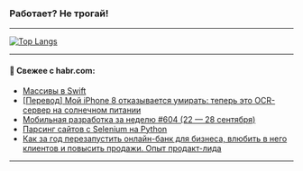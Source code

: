 ### Работает? Не трогай!

---
<!--
#### 🛠️ Technical stack:

![Java](https://img.shields.io/badge/Java-informational?logo=Oracle&style=flat&logoColor=white&color=FF4500)
![Kotlin](https://img.shields.io/badge/Kotlin-informational?logo=Kotlin&style=flat&logoColor=white&color=774D97)
![TS](https://img.shields.io/badge/TypeScript-informational?logo=typeScript&style=flat&logoColor=black&color=017acc)
![Python](https://img.shields.io/badge/Python-informational?logo=Python&style=flat&logoColor=black&color=ffdd54) <br>
![Spring](https://img.shields.io/badge/Spring-informational?logo=Spring&style=flat&logoColor=white&color=6DB33F) 
![SpringBoot](https://img.shields.io/badge/SpringBoot-informational?logo=SpringBoot&style=flat&logoColor=white&color=6DB33F)
![Nest](https://img.shields.io/badge/NestJS-informational?logo=NestJS&style=flat&logoColor=white&color=E0234E) 
![NodeJS](https://img.shields.io/badge/NodeJS-informational?logo=node.js&style=flat&logoColor=white&color=70A760)<br>
![PostgreSQL](https://img.shields.io/badge/PostgreSQL-informational?logo=PostgreSQL&style=flat&logoColor=white&color=DAA520)
![MongoDB](https://img.shields.io/badge/MongoDB-informational?logo=MongoDB&style=flat&logoColor=white&color=870000)
![Apache](https://img.shields.io/badge/Apache-informational?logo=apache&style=flat&logoColor=white&color=f74e28)

___ 
-->

<!--- #### 🛠️ : --->

[![Top Langs](https://github-readme-stats-82jvfl3w3-advtsettinggmailcoms-projects.vercel.app/api/top-langs/?username=zloylis&langs_count=10&hide_title=true&title_color=e6edf3&size_weight=0.5&count_weight=0.5&layout=compact&hide_progress=true&hide_border=true&theme=dracula&hide=css,makefile,cmake)](https://github.com/zloylis)

<!---


####  :octocat:&nbsp;&nbsp; Статистика:

![GitHub stats](https://github-readme-stats-u2qms2cxw-advtsettinggmailcoms-projects.vercel.app/api?username=zloylis&show_icons=true&hide_border=true&theme=dracula&title_color=e6edf3&include_all_commits=true&count_private=true&hide_rank=false&hide_title=true&rank_icon=github)
-->
---

#### 💬 Свежее с habr.com:

<!-- BLOG-POST-LIST:START -->
- [Массивы в Swift](https://habr.com/ru/articles/951398/?utm_source=habrahabr&utm_medium=rss&utm_campaign=951398)
- [[Перевод] Мой iPhone 8 отказывается умирать: теперь это OCR-сервер на солнечном питании](https://habr.com/ru/companies/ruvds/articles/950814/?utm_source=habrahabr&utm_medium=rss&utm_campaign=950814)
- [Мобильная разработка за неделю #604 &lpar;22 — 28 сентября&rpar;](https://habr.com/ru/articles/951358/?utm_source=habrahabr&utm_medium=rss&utm_campaign=951358)
- [Парсинг сайтов с Selenium на Python](https://habr.com/ru/companies/amvera/articles/951356/?utm_source=habrahabr&utm_medium=rss&utm_campaign=951356)
- [Как за год перезапустить онлайн-банк для бизнеса, влюбить в него клиентов и повысить продажи. Опыт продакт-лида](https://habr.com/ru/articles/951352/?utm_source=habrahabr&utm_medium=rss&utm_campaign=951352)
<!-- BLOG-POST-LIST:END -->

---
